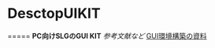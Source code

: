 # DesctopUIKIT
=====
**PC向けSLGのGUI KIT**
*参考文献など*
[GUI環境構築の資料](http://qiita.com/shibukawa/items/549bc3af2232099112ac"Go用のGoogle製のGUIツールキットgxuiのインストール")
